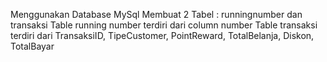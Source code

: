 Menggunakan Database MySql
Membuat 2 Tabel : runningnumber dan transaksi
Table running number terdiri dari column number
Table transaksi terdiri dari TransaksiID, TipeCustomer, PointReward, TotalBelanja, Diskon, TotalBayar
